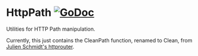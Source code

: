 # HttpPath [![GoDoc](http://godoc.org/github.com/dimfeld/httppath?status.png)](http://godoc.org/github.com/dimfeld/httppath)

Utilities for HTTP Path manipulation.  

Currently, this just contains the CleanPath function, renamed to Clean, from [Julien Schmidt's httprouter](https://github.com/julienschmidt/httprouter).
